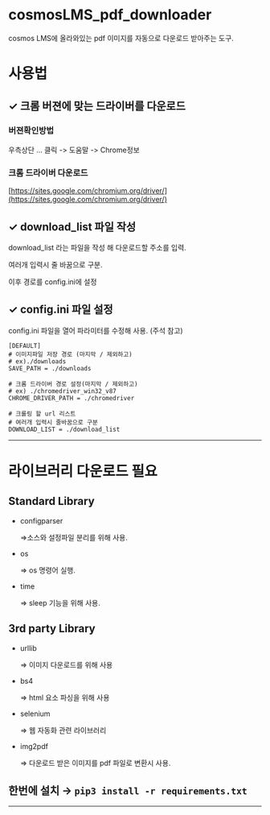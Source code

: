 # cosmosLMS_pdf_downloader
cosmos LMS에 올라와있는 pdf 이미지를 자동으로 다운로드 받아주는 도구.

# 사용법

## ✓ 크롬 버젼에 맞는 드라이버를 다운로드

### 버젼확인방법

우측상단 ... 클릭 -> 도움말 -> Chrome정보

### 크롬 드라이버 다운로드
[https://sites.google.com/chromium.org/driver/](https://sites.google.com/chromium.org/driver/)

## ✓ download_list 파일 작성

download_list 라는 파일을 작성 해 다운로드할 주소를 입력.

여러개 입력시 줄 바꿈으로 구분.

이후 경로를 config.ini에 설정

## ✓ config.ini 파일 설정

config.ini 파일을 열어 파라미터를 수정해 사용. (주석 참고)

```
[DEFAULT]
# 이미지파일 저장 경로 (마지막 / 제외하고)
# ex)./downloads
SAVE_PATH = ./downloads

# 크롬 드라이버 경로 설정(마지막 / 제외하고)
# ex) ./chromedriver_win32_v87
CHROME_DRIVER_PATH = ./chromedriver

# 크롤링 할 url 리스트
# 여러개 입력시 줄바꿈으로 구분
DOWNLOAD_LIST = ./download_list
```

---

# 라이브러리 다운로드 필요

## **Standard Library**

- configparser
    
    ⇒소스와 설정파일 분리를 위해 사용.
    
- os
    
    ⇒ os 명령어 실행.
    
- time
    
    ⇒ sleep 기능을 위해 사용.
    

## **3rd party Library**

- urllib
    
    ⇒ 이미지 다운로드를 위해 사용
    
- bs4
    
    ⇒ html 요소 파싱을 위해 사용
    
- selenium
    
    ⇒ 웹 자동화 관련 라이브러리
    
- img2pdf

    ⇒ 다운로드 받은 이미지를 pdf 파일로 변환시 사용.
    

## 한번에 설치 → `pip3 install -r requirements.txt`

---
